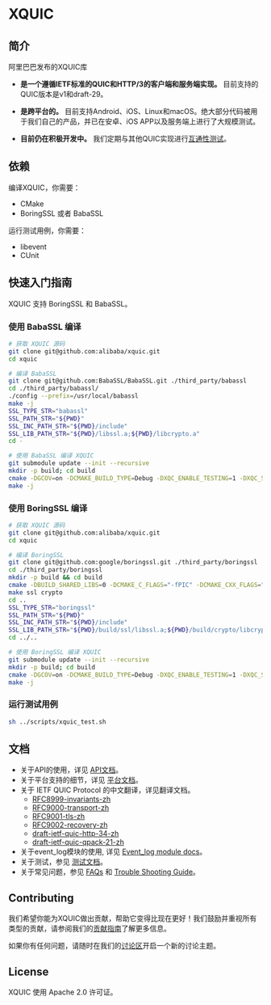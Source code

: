 # XQUIC

## 简介

阿里巴巴发布的XQUIC库

* **是一个遵循IETF标准的QUIC和HTTP/3的客户端和服务端实现。** 目前支持的QUIC版本是v1和draft-29。

* **是跨平台的。** 目前支持Android、iOS、Linux和macOS。绝大部分代码被用于我们自己的产品，并已在安卓、iOS APP以及服务端上进行了大规模测试。

* **目前仍在积极开发中。** 我们定期与其他QUIC实现进行[互通性测试](https://interop.seemann.io/)。

## 依赖

编译XQUIC，你需要：
* CMake
* BoringSSL 或者 BabaSSL

运行测试用例，你需要：
* libevent
* CUnit

## 快速入门指南

XQUIC 支持 BoringSSL 和 BabaSSL。

### 使用 BabaSSL 编译

```bash
# 获取 XQUIC 源码
git clone git@github.com:alibaba/xquic.git
cd xquic

# 编译 BabaSSL
git clone git@github.com:BabaSSL/BabaSSL.git ./third_party/babassl
cd ./third_party/babassl/
./config --prefix=/usr/local/babassl
make -j
SSL_TYPE_STR="babassl"
SSL_PATH_STR="${PWD}"
SSL_INC_PATH_STR="${PWD}/include"
SSL_LIB_PATH_STR="${PWD}/libssl.a;${PWD}/libcrypto.a"
cd -

# 使用 BabaSSL 编译 XQUIC
git submodule update --init --recursive
mkdir -p build; cd build
cmake -DGCOV=on -DCMAKE_BUILD_TYPE=Debug -DXQC_ENABLE_TESTING=1 -DXQC_SUPPORT_SENDMMSG_BUILD=1 -DXQC_ENABLE_EVENT_LOG=1 -DXQC_ENABLE_BBR2=1 -DXQC_DISABLE_RENO=0 -DSSL_TYPE=${SSL_TYPE_STR} -DSSL_PATH=${SSL_PATH_STR} -DSSL_INC_PATH=${SSL_INC_PATH_STR} -DSSL_LIB_PATH=${SSL_LIB_PATH_STR} ..
make -j
```

### 使用 BoringSSL 编译

```bash
# 获取 XQUIC 源码
git clone git@github.com:alibaba/xquic.git
cd xquic

# 编译 BoringSSL
git clone git@github.com:google/boringssl.git ./third_party/boringssl
cd ./third_party/boringssl
mkdir -p build && cd build
cmake -DBUILD_SHARED_LIBS=0 -DCMAKE_C_FLAGS="-fPIC" -DCMAKE_CXX_FLAGS="-fPIC" ..
make ssl crypto
cd ..
SSL_TYPE_STR="boringssl"
SSL_PATH_STR="${PWD}"
SSL_INC_PATH_STR="${PWD}/include"
SSL_LIB_PATH_STR="${PWD}/build/ssl/libssl.a;${PWD}/build/crypto/libcrypto.a"
cd ../..

# 使用 BoringSSL 编译 XQUIC
git submodule update --init --recursive
mkdir -p build; cd build
cmake -DGCOV=on -DCMAKE_BUILD_TYPE=Debug -DXQC_ENABLE_TESTING=1 -DXQC_SUPPORT_SENDMMSG_BUILD=1 -DXQC_ENABLE_EVENT_LOG=1 -DXQC_ENABLE_BBR2=1 -DXQC_DISABLE_RENO=0 -DSSL_TYPE=${SSL_TYPE_STR} -DSSL_PATH=${SSL_PATH_STR} -DSSL_INC_PATH=${SSL_INC_PATH_STR} -DSSL_LIB_PATH=${SSL_LIB_PATH_STR} ..
make -j
```

### 运行测试用例

```bash
sh ../scripts/xquic_test.sh
```

## 文档

* 关于API的使用，详见 [API文档](../../docs/API.md)。
* 关于平台支持的细节，详见 [平台文档](../../docs/Platforms.md)。
* 关于 IETF QUIC Protocol 的中文翻译，详见翻译文档。
    - [RFC8999-invariants-zh](./docs/translation/rfc8999-invariants-zh.md)
    - [RFC9000-transport-zh](./docs/translation/rfc9000-transport-zh.md)
    - [RFC9001-tls-zh](./docs/translation/rfc9001-tls-zh.md)
    - [RFC9002-recovery-zh](./docs/translation/rfc9002-recovery-zh.md)
    - [draft-ietf-quic-http-34-zh](../../docs/translation/draft-ietf-quic-http-34-zh.md)
    - [draft-ietf-quic-qpack-21-zh](../../docs/translation/draft-ietf-quic-qpack-21-zh.md)
* 关于event_log模块的使用, 详见 [Event_log module docs](../../docs/docs-zh/Event_log-zh.md)。
* 关于测试，参见 [测试文档](../../docs/docs-zh/Testing-zh.md)。
* 关于常见问题，参见 [FAQs](../../docs/docs-zh/FAQ-zh.md) 和 [Trouble Shooting Guide](../../docs/docs-zh/Troubleshooting-zh.md)。

## Contributing

我们希望你能为XQUIC做出贡献，帮助它变得比现在更好！我们鼓励并重视所有类型的贡献，请参阅我们的[贡献指南](./CONTRIBUTING-zh.md)了解更多信息。

如果你有任何问题，请随时在我们的[讨论区](https://github.com/alibaba/xquic/discussions)开启一个新的讨论主题。

## License

XQUIC 使用 Apache 2.0 许可证。
